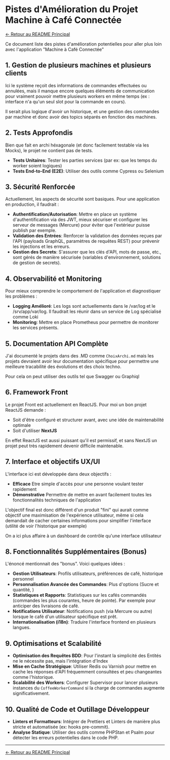 # Pistes d'Amélioration du Projet Machine à Café Connectée
[<- Retour au README Principal](./README.MD) 

Ce document liste des pistes d'amélioration potentielles pour aller plus loin avec l'application "Machine à Café Connectée"

## 1. Gestion de plusieurs machines et plusieurs clients

Ici le système reçoit des informations de commandes effectuées ou annulées, mais il manque encore quelques éléments de communication pour vraiment pouvoir mettre plusieurs workers en même temps (ex : interface n'a qu'un seul slot pour la commande en cours).

Il serait plus logique d'avoir un historique, et une gestion des commandes par machine et donc avoir des topics séparés en fonction des machines.

## 2. Tests Approfondis

Bien que fait en archi héxagonale (et donc facilement testable via les Mocks), le projet ne contient pas de tests.

*   **Tests Unitaires**: Tester les parties services (par ex: que les temps du worker soient logiques)
*   **Tests End-to-End (E2E)**: Utiliser des outils comme Cypress ou Selenium

## 3. Sécurité Renforcée

Actuellement, les aspects de sécurité sont basiques. Pour une application en production, il faudrait :

*   **Authentification/Autorisation**: Mettre en place un système d'authentification via des JWT, mieux sécuriser et configurer les serveur de messages (Mercure) pour éviter que l'extérieur puisse publish par exemple.
*   **Validation des Entrées**: Renforcer la validation des données reçues par l'API (payloads GraphQL, paramètres de requêtes REST) pour prévenir les injections et les erreurs.
*   **Gestion des Secrets**: S'assurer que les clés d'API, mots de passe, etc., sont gérés de manière sécurisée (variables d'environnement, solutions de gestion de secrets).

## 4. Observabilité et Monitoring

Pour mieux comprendre le comportement de l'application et diagnostiquer les problèmes :

*   **Logging Amélioré**: Les logs sont actuellements dans le /var/log et le /srv/app/var/log. Il faudrait les réunir dans un service de Log spécialisé comme Loki
*   **Monitoring**: Mettre en place Prometheus pour permettre de monitorer les services présents.

## 5. Documentation API Complète

J'ai documenté le projets dans des .MD comme `ChoixArchi.md` mais les projets devraient avoir leur documentation spécifique pour permettre une meilleure tracabilité des évolutions et des choix techno.

Pour cela on peut utiliser des outils tel que Swagger ou Graphiql

## 6. Framework Front

Le projet Front est actuellement en ReactJS. Pour moi un bon projet ReactJS demande : 
* Soit d'être configuré et structurer avant, avec une idée de maintenabilité optimale
* Soit d'utiliser **NextJS**

En effet ReactJS est aussi puissant qu'il est permissif, et sans NextJS un projet peut très rapidement devenir difficile maintenable.

## 7. Interface et objectifs UX/UI

L'interface ici est développée dans deux objectifs : 
*   **Efficace** Etre simple d'accès pour une personne voulant tester rapidement
*   **Démonstrative** Permettre de mettre en avant facilement toutes les fonctionnalités techniques de l'application

L'objectif final est donc différent d'un produit "fini" qui aurait comme objectif une maximisation de l'expérience utilisateur, même si cela demandait de cacher certaines informations pour simplifier l'interface (utilité de voir l'historique par exemple)

On a ici plus affaire à un dashboard de contrôle qu'une interface utilisateur

## 8. Fonctionnalités Supplémentaires (Bonus)

L'énoncé mentionnait des "bonus". Voici quelques idées :

*   **Gestion Utilisateurs**: Profils utilisateurs, préférences de café, historique personnel
*   **Personnalisation Avancée des Commandes**: Plus d'options (Sucre et quantité, )
*   **Statistiques et Rapports**: Statistiques sur les cafés commandés (commandes les plus courantes, heure de pointe). Par exemple pour anticiper des livraisons de café. 
*   **Notifications Utilisateur**: Notifications push (via Mercure ou autre) lorsque le café d'un utilisateur spécifique est prêt.
*   **Internationalisation (i18n)**: Traduire l'interface frontend en plusieurs langues.

## 9. Optimisations et Scalabilité

*   **Optimisation des Requêtes BDD**: Pour l'instant la simplicité des Entités ne le nécessite pas, mais l'intégration d'Index
*   **Mise en Cache Stratégique**: Utiliser Redis ou Varnish pour mettre en cache les réponses d'API fréquemment consultées et peu changeantes comme l'historique.
*   **Scalabilité des Workers**: Configurer Supervisor pour lancer plusieurs instances du `CoffeeWorkerCommand` si la charge de commandes augmente significativement.

## 10. Qualité de Code et Outillage Développeur

*   **Linters et Formatteurs**: Intégrer de Prettiers et Linters de manière plus stricte et automatisée (ex: hooks pre-commit).
*   **Analyse Statique**: Utiliser des outils comme PHPStan et Psalm pour détecter les erreurs potentielles dans le code PHP.

---
[<- Retour au README Principal](./README.MD) 